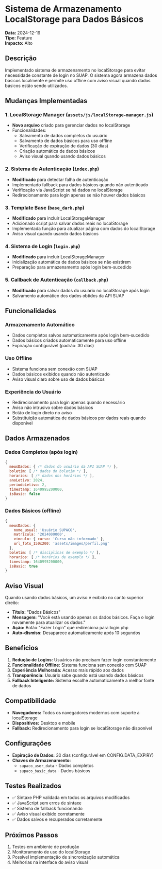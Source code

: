 # Sistema de Armazenamento LocalStorage para Dados Básicos

**Data:** 2024-12-19  
**Tipo:** Feature  
**Impacto:** Alto  

## Descrição

Implementado sistema de armazenamento no localStorage para evitar necessidade constante de login no SUAP. O sistema agora armazena dados básicos localmente e permite uso offline com aviso visual quando dados básicos estão sendo utilizados.

## Mudanças Implementadas

### 1. LocalStorage Manager (`assets/js/localStorage-manager.js`)
- **Novo arquivo** criado para gerenciar dados no localStorage
- Funcionalidades:
  - Salvamento de dados completos do usuário
  - Salvamento de dados básicos para uso offline
  - Verificação de expiração de dados (30 dias)
  - Criação automática de dados básicos
  - Aviso visual quando usando dados básicos

### 2. Sistema de Autenticação (`index.php`)
- **Modificado** para detectar falha de autenticação
- Implementado fallback para dados básicos quando não autenticado
- Verificação via JavaScript se há dados no localStorage
- Redirecionamento para login apenas se não houver dados básicos

### 3. Template Base (`base_dark.php`)
- **Modificado** para incluir LocalStorageManager
- Adicionado script para salvar dados reais no localStorage
- Implementada função para atualizar página com dados do localStorage
- Aviso visual quando usando dados básicos

### 4. Sistema de Login (`login.php`)
- **Modificado** para incluir LocalStorageManager
- Inicialização automática de dados básicos se não existirem
- Preparação para armazenamento após login bem-sucedido

### 5. Callback de Autenticação (`callback.php`)
- **Modificado** para salvar dados do usuário no localStorage após login
- Salvamento automático dos dados obtidos da API SUAP

## Funcionalidades

### Armazenamento Automático
- Dados completos salvos automaticamente após login bem-sucedido
- Dados básicos criados automaticamente para uso offline
- Expiração configurável (padrão: 30 dias)

### Uso Offline
- Sistema funciona sem conexão com SUAP
- Dados básicos exibidos quando não autenticado
- Aviso visual claro sobre uso de dados básicos

### Experiência do Usuário
- Redirecionamento para login apenas quando necessário
- Aviso não intrusivo sobre dados básicos
- Botão de login direto no aviso
- Substituição automática de dados básicos por dados reais quando disponível

## Dados Armazenados

### Dados Completos (após login)
```javascript
{
  meusDados: { /* dados do usuário da API SUAP */ },
  boletim: [ /* dados do boletim */ ],
  horarios: [ /* dados dos horários */ ],
  anoLetivo: 2024,
  periodoLetivo: 2,
  timestamp: 1640995200000,
  isBasic: false
}
```

### Dados Básicos (offline)
```javascript
{
  meusDados: {
    nome_usual: 'Usuário SUPACO',
    matricula: '2024000000',
    vinculo: { curso: 'Curso não informado' },
    url_foto_150x200: 'assets/images/perfil.png'
  },
  boletim: [ /* disciplinas de exemplo */ ],
  horarios: [ /* horários de exemplo */ ],
  timestamp: 1640995200000,
  isBasic: true
}
```

## Aviso Visual

Quando usando dados básicos, um aviso é exibido no canto superior direito:
- **Título:** "Dados Básicos"
- **Mensagem:** "Você está usando apenas os dados básicos. Faça o login novamente para atualizar os dados."
- **Ação:** Botão "Fazer Login" que redireciona para login.php
- **Auto-dismiss:** Desaparece automaticamente após 10 segundos

## Benefícios

1. **Redução de Logins:** Usuários não precisam fazer login constantemente
2. **Funcionalidade Offline:** Sistema funciona sem conexão com SUAP
3. **Experiência Melhorada:** Acesso mais rápido aos dados
4. **Transparência:** Usuário sabe quando está usando dados básicos
5. **Fallback Inteligente:** Sistema escolhe automaticamente a melhor fonte de dados

## Compatibilidade

- **Navegadores:** Todos os navegadores modernos com suporte a localStorage
- **Dispositivos:** Desktop e mobile
- **Fallback:** Redirecionamento para login se localStorage não disponível

## Configurações

- **Expiração de Dados:** 30 dias (configurável em CONFIG.DATA_EXPIRY)
- **Chaves de Armazenamento:** 
  - `supaco_user_data` - Dados completos
  - `supaco_basic_data` - Dados básicos

## Testes Realizados

- ✅ Sintaxe PHP validada em todos os arquivos modificados
- ✅ JavaScript sem erros de sintaxe
- ✅ Sistema de fallback funcionando
- ✅ Aviso visual exibido corretamente
- ✅ Dados salvos e recuperados corretamente

## Próximos Passos

1. Testes em ambiente de produção
2. Monitoramento de uso do localStorage
3. Possível implementação de sincronização automática
4. Melhorias na interface do aviso visual
